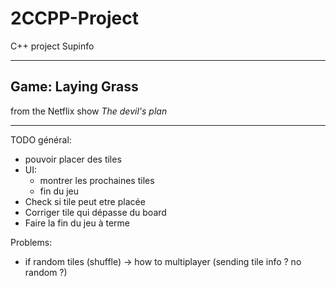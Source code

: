 # 2CCPP-Project
C++ project Supinfo
________________
## Game: Laying Grass
from the Netflix show *The devil's plan*
________________

TODO général:

* pouvoir placer des tiles
* UI:
  * montrer les prochaines tiles
  * fin du jeu
* Check si tile peut etre placée
* Corriger tile qui dépasse du board
* Faire la fin du jeu à terme


Problems:
* if random tiles (shuffle) -> how to multiplayer (sending tile info ? no random ?)